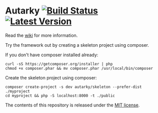 # Autarky [![Build Status](https://travis-ci.org/autarky/framework.png?branch=master)](https://travis-ci.org/autarky/framework) [![Latest Version](http://img.shields.io/github/release/autarky/framework.svg)](https://github.com/autarky/framework/releases)

Read the [wiki](https://github.com/autarky/framework/wiki) for more information.

Try the framework out by creating a skeleton project using composer.

If you don't have composer installed already:

```
curl -sS https://getcomposer.org/installer | php
chmod +x composer.phar && mv composer.phar /usr/local/bin/composer
```

Create the skeleton project using composer:

```
composer create-project -s dev autarky/skeleton --prefer-dist ./myproject
cd myproject && php -S localhost:8000 -t ./public
```

The contents of this repository is released under the [MIT license](http://opensource.org/licenses/MIT).
